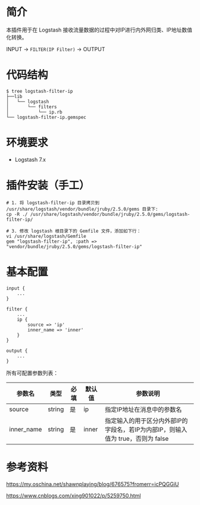 # 简介

本插件用于在 Logstash 接收流量数据的过程中对IP进行内外网归类、IP地址数值化转换。

INPUT -> `FILTER(IP Filter)` -> OUTPUT

# 代码结构

```
$ tree logstash-filter-ip
├──lib
│   └── logstash
│       └── filters
│           └── ip.rb
└── logstash-filter-ip.gemspec
```

# 环境要求

- Logstash 7.x

# 插件安装（手工）

```
# 1. 将 logstash-filter-ip 目录拷贝到 /usr/share/logstash/vendor/bundle/jruby/2.5.0/gems 目录下:
cp -R ./ /usr/share/logstash/vendor/bundle/jruby/2.5.0/gems/logstash-filter-ip/

# 3. 修改 logstash 根目录下的 Gemfile 文件，添加如下行：
vi /usr/share/logstash/Gemfile
gem "logstash-filter-ip", :path => "vendor/bundle/jruby/2.5.0/gems/logstash-filter-ip"
```

# 基本配置

```
input {
    ...
}

filter {
    ...
    ip {
        source => 'ip'
        inner_name => 'inner'
    }
}

output {
    ...
}
```

所有可配置参数列表：

| 参数名      | 类型   | 必填 | 默认值 | 参数说明
|-------------|--------|------|--------|---------------------------------|
| source      | string | 是   | ip     | 指定IP地址在消息中的参数名
| inner_name  | string | 是   | inner  | 指定输入的用于区分内外部IP的字段名，若IP为内部IP，则输入值为 true，否则为 false

# 参考资料

https://my.oschina.net/shawnplaying/blog/676575?fromerr=icPQGGiU

https://www.cnblogs.com/xing901022/p/5259750.html

